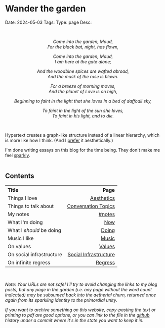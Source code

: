 # Wander the garden
Date: 2024-05-03
Tags: 
Type: page
Desc: 


<br>
<div style="text-align: center">
<p><em>Come into the garden, Maud,</em><br>
<em>For the black bat, night, has flown,</em>  </p>
<p><em>Come into the garden, Maud,</em><br>
<em>I am here at the gate alone;</em>  </p>
<p><em>And the woodbine spices are wafted abroad,</em><br>
<em>And the musk of the rose is blown.</em>  </p>
<p><em>For a breeze of morning moves,</em><br>
<em>And the planet of Love is on high,</em>  </p>
<p><em>Beginning to faint in the light that she loves</em>
<em>In a bed of daffodil sky,</em>  </p>
<p><em>To faint in the light of the sun she loves,</em><br>
<em>To faint in his light, and to die.</em></p>
</div>

<br>

Hypertext creates a graph-like structure instead of a linear hierarchy, which is more like how I think. (And I [prefer](/values) it aesthetically.)

I'm done writing essays on this blog for the time being. They don't make me feel [sparkly](sparkliness). 
<br>
<br>

<h2 class="center">Contents</h2>

<table class="table-of-contents">
    <tr>
        <th style="text-align: left">Title</th>
        <th style="text-align: right">Page</th>
    </tr>
    <tr>
        <td>Things I love</td>
        <td style="text-align: right"><a href="/aesthetics">Aesthetics</a></td>
    </tr>
    <tr>
        <td>Things to talk about</td>
        <td style="text-align: right"><a href="/conversation-topics">Conversation Topics</a></td>
    </tr>
    <tr>
        <td>My notes</td>
        <td style="text-align: right"> <a href="/tag/notes">#notes</a></td>
    </tr>
    <tr>
        <td>What I'm doing</td>
        <td style="text-align: right"> <a href="/now">Now</a></td>
    </tr>
    <tr>
        <td>What I <em>should</em> be doing</td>
        <td style="text-align: right"> <a href="/doing">Doing</a></td>
    </tr>
    <tr>
        <td>Music I like</td>
        <td style="text-align: right"> <a href="/music">Music</a></td>
    </tr>
    <tr>
        <td>On values</td>
        <td style="text-align: right"> <a href="/values">Values</a></td>
    </tr>
    <tr>
        <td>On social infrastructure</td>
        <td style="text-align: right"> <a href="/social-infrastructure">Social Infrastructure</a></td>
    </tr>
    <tr>
        <td>On infinite regress</td>
        <td style="text-align: right"> <a href="/regress">Regress</a></td>
    </tr>
</table>

<br>

*Note: Your URLs are not safe! I'll try to avoid changing the links to my blog posts, but any page in the garden (i.e. any page without the word count indicated) may be subsumed back into the aetherial churn, returned once again from its sparkling identity to the primordial unity.*

*If you want to archive something on this website, copy-pasting the text or printing to pdf are good options, or you can link to the file in the [github](https://github.com/lgngrvs/logangraves.com) history under a commit where it's in the state you want to keep it in.*